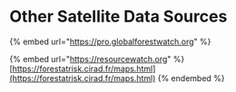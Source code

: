 # Other Satellite Data Sources

{% embed url="https://pro.globalforestwatch.org" %}

{% embed url="https://resourcewatch.org" %}
[https://forestatrisk.cirad.fr/maps.html](https://forestatrisk.cirad.fr/maps.html)
{% endembed %}
